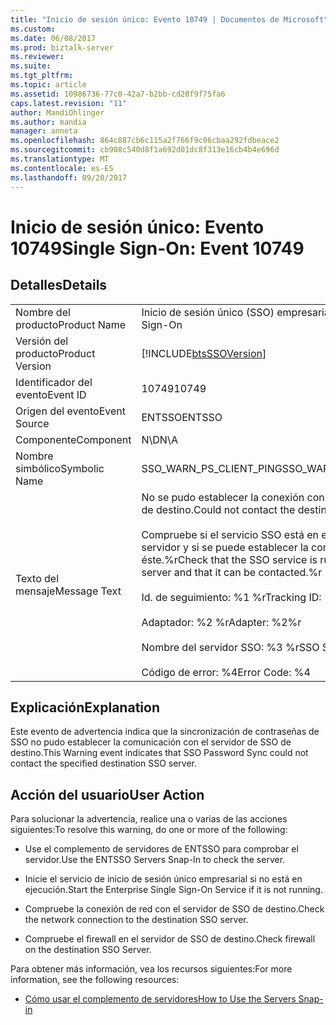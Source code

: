 ```yaml
---
title: "Inicio de sesión único: Evento 10749 | Documentos de Microsoft"
ms.custom: 
ms.date: 06/08/2017
ms.prod: biztalk-server
ms.reviewer: 
ms.suite: 
ms.tgt_pltfrm: 
ms.topic: article
ms.assetid: 10986736-77c0-42a7-b2bb-cd20f9f75fa6
caps.latest.revision: "11"
author: MandiOhlinger
ms.author: mandia
manager: anneta
ms.openlocfilehash: 864c887cb6c115a2f766f9c06cbaa292fdbeace2
ms.sourcegitcommit: cb908c540d8f1a692d01dc8f313e16cb4b4e696d
ms.translationtype: MT
ms.contentlocale: es-ES
ms.lasthandoff: 09/20/2017
---
```

# <a name="single-sign-on-event-10749"></a><span data-ttu-id="a0da0-102">Inicio de sesión único: Evento 10749</span><span class="sxs-lookup"><span data-stu-id="a0da0-102">Single Sign-On: Event 10749</span></span>
## <a name="details"></a><span data-ttu-id="a0da0-103">Detalles</span><span class="sxs-lookup"><span data-stu-id="a0da0-103">Details</span></span>  
  
|||  
|-|-|  
|<span data-ttu-id="a0da0-104">Nombre del producto</span><span class="sxs-lookup"><span data-stu-id="a0da0-104">Product Name</span></span>|<span data-ttu-id="a0da0-105">Inicio de sesión único (SSO) empresarial</span><span class="sxs-lookup"><span data-stu-id="a0da0-105">Enterprise Single Sign-On</span></span>|  
|<span data-ttu-id="a0da0-106">Versión del producto</span><span class="sxs-lookup"><span data-stu-id="a0da0-106">Product Version</span></span>|[!INCLUDE[btsSSOVersion](../includes/btsssoversion-md.md)]|  
|<span data-ttu-id="a0da0-107">Identificador del evento</span><span class="sxs-lookup"><span data-stu-id="a0da0-107">Event ID</span></span>|<span data-ttu-id="a0da0-108">10749</span><span class="sxs-lookup"><span data-stu-id="a0da0-108">10749</span></span>|  
|<span data-ttu-id="a0da0-109">Origen del evento</span><span class="sxs-lookup"><span data-stu-id="a0da0-109">Event Source</span></span>|<span data-ttu-id="a0da0-110">ENTSSO</span><span class="sxs-lookup"><span data-stu-id="a0da0-110">ENTSSO</span></span>|  
|<span data-ttu-id="a0da0-111">Componente</span><span class="sxs-lookup"><span data-stu-id="a0da0-111">Component</span></span>|<span data-ttu-id="a0da0-112">N\D</span><span class="sxs-lookup"><span data-stu-id="a0da0-112">N\A</span></span>|  
|<span data-ttu-id="a0da0-113">Nombre simbólico</span><span class="sxs-lookup"><span data-stu-id="a0da0-113">Symbolic Name</span></span>|<span data-ttu-id="a0da0-114">SSO_WARN_PS_CLIENT_PING</span><span class="sxs-lookup"><span data-stu-id="a0da0-114">SSO_WARN_PS_CLIENT_PING</span></span>|  
|<span data-ttu-id="a0da0-115">Texto del mensaje</span><span class="sxs-lookup"><span data-stu-id="a0da0-115">Message Text</span></span>|<span data-ttu-id="a0da0-116">No se pudo establecer la conexión con el servidor de SSO de destino.</span><span class="sxs-lookup"><span data-stu-id="a0da0-116">Could not contact the destination SSO server.</span></span><br /><br /> <span data-ttu-id="a0da0-117">Compruebe si el servicio SSO está en ejecución en ese servidor y si se puede establecer la conexión con éste.%r</span><span class="sxs-lookup"><span data-stu-id="a0da0-117">Check that the SSO service is running on that server and that it can be contacted.%r</span></span><br /><br /> <span data-ttu-id="a0da0-118">Id. de seguimiento: %1 %r</span><span class="sxs-lookup"><span data-stu-id="a0da0-118">Tracking ID: %1%r</span></span><br /><br /> <span data-ttu-id="a0da0-119">Adaptador: %2 %r</span><span class="sxs-lookup"><span data-stu-id="a0da0-119">Adapter: %2%r</span></span><br /><br /> <span data-ttu-id="a0da0-120">Nombre del servidor SSO: %3 %r</span><span class="sxs-lookup"><span data-stu-id="a0da0-120">SSO Server Name: %3%r</span></span><br /><br /> <span data-ttu-id="a0da0-121">Código de error: %4</span><span class="sxs-lookup"><span data-stu-id="a0da0-121">Error Code: %4</span></span>|  
  
## <a name="explanation"></a><span data-ttu-id="a0da0-122">Explicación</span><span class="sxs-lookup"><span data-stu-id="a0da0-122">Explanation</span></span>  
 <span data-ttu-id="a0da0-123">Este evento de advertencia indica que la sincronización de contraseñas de SSO no pudo establecer la comunicación con el servidor de SSO de destino.</span><span class="sxs-lookup"><span data-stu-id="a0da0-123">This Warning event indicates that SSO Password Sync could not contact the specified destination SSO server.</span></span>  
  
## <a name="user-action"></a><span data-ttu-id="a0da0-124">Acción del usuario</span><span class="sxs-lookup"><span data-stu-id="a0da0-124">User Action</span></span>  
 <span data-ttu-id="a0da0-125">Para solucionar la advertencia, realice una o varias de las acciones siguientes:</span><span class="sxs-lookup"><span data-stu-id="a0da0-125">To resolve this warning, do one or more of the following:</span></span>  
  
-   <span data-ttu-id="a0da0-126">Use el complemento de servidores de ENTSSO para comprobar el servidor.</span><span class="sxs-lookup"><span data-stu-id="a0da0-126">Use the ENTSSO Servers Snap-In to check the server.</span></span>  
  
-   <span data-ttu-id="a0da0-127">Inicie el servicio de inicio de sesión único empresarial si no está en ejecución.</span><span class="sxs-lookup"><span data-stu-id="a0da0-127">Start the Enterprise Single Sign-On Service if it is not running.</span></span>  
  
-   <span data-ttu-id="a0da0-128">Compruebe la conexión de red con el servidor de SSO de destino.</span><span class="sxs-lookup"><span data-stu-id="a0da0-128">Check the network connection to the destination SSO server.</span></span>  
  
-   <span data-ttu-id="a0da0-129">Compruebe el firewall en el servidor de SSO de destino.</span><span class="sxs-lookup"><span data-stu-id="a0da0-129">Check firewall on the destination SSO Server.</span></span>  
  
 <span data-ttu-id="a0da0-130">Para obtener más información, vea los recursos siguientes:</span><span class="sxs-lookup"><span data-stu-id="a0da0-130">For more information, see the following resources:</span></span>  
  
-   [<span data-ttu-id="a0da0-131">Cómo usar el complemento de servidores</span><span class="sxs-lookup"><span data-stu-id="a0da0-131">How to Use the Servers Snap-in</span></span>](../core/how-to-use-the-servers-snap-in.md)